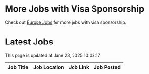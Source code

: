 # More Jobs with Visa Sponsorship

Check out [Europe Jobs](https://github.com/sureshparimi/europejobs#latest-jobs) for more jobs with visa sponsorship.

# Latest Jobs

This page is updated at June 23, 2025 10:08:17

| Job Title | Job Location | Job Link | Job Posted |
| --- | --- | --- | --- |
